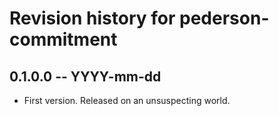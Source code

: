 # Revision history for pederson-commitment

## 0.1.0.0 -- YYYY-mm-dd

* First version. Released on an unsuspecting world.
